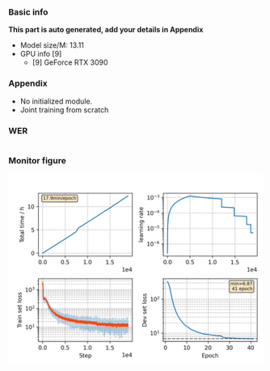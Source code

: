 ### Basic info

**This part is auto generated, add your details in Appendix**

* Model size/M: 13.11
* GPU info \[9\]
  * \[9\] GeForce RTX 3090

### Appendix

* No initialized module.
* Joint training from scratch

### WER
```

```

### Monitor figure
![monitor](./monitor.png)
